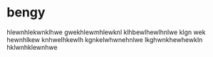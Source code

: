 # bengy
hlewnhlekwnklhwe
gwekhlewmhlewknl
klhbewlhewlhnlwe
klgn wek hewnhlkew
knhwelhkewlh
kgnkelwhwnehnlwe
lkghwnkhewhewkln
hklwnhklewnhwe
